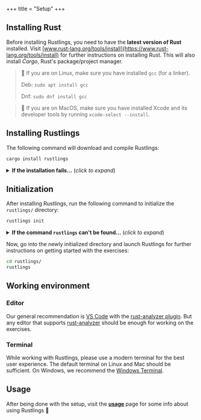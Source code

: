 +++
title = "Setup"
+++

<!-- toc -->

## Installing Rust

Before installing Rustlings, you need to have the **latest version of Rust** installed.
Visit [www.rust-lang.org/tools/install](https://www.rust-lang.org/tools/install) for further instructions on installing Rust.
This will also install _Cargo_, Rust's package/project manager.

> 🐧 If you are on Linux, make sure you have installed `gcc` (for a linker).
>
> Deb: `sudo apt install gcc`
>
> Dnf: `sudo dnf install gcc`

> 🍎 If you are on MacOS, make sure you have installed Xcode and its developer tools by running `xcode-select --install`.

## Installing Rustlings

The following command will download and compile Rustlings:

```bash
cargo install rustlings
```

<details>
<summary><strong>If the installation fails…</strong> (<em>click to expand</em>)</summary>

> - Make sure you have the latest Rust version by running `rustup update`
> - Try adding the `--locked` flag: `cargo install rustlings --locked`
> - Otherwise, please [report the issue](https://github.com/rust-lang/rustlings/issues/new)

</details>

## Initialization

After installing Rustlings, run the following command to initialize the `rustlings/` directory:

```bash
rustlings init
```

<details>
<summary><strong>If the command <code>rustlings</code> can't be found…</strong> (<em>click to expand</em>)</summary>

> You are probably using Linux and installed Rust using your package manager.
>
> Cargo installs binaries to the directory `~/.cargo/bin`.
> Sadly, package managers often don't add `~/.cargo/bin` to your `PATH` environment variable.
>
> - Either add `~/.cargo/bin` manually to `PATH`
> - Or uninstall Rust from the package manager and [install it using the official way with `rustup`](https://www.rust-lang.org/tools/install)

</details>

Now, go into the newly initialized directory and launch Rustlings for further instructions on getting started with the exercises:

```bash
cd rustlings/
rustlings
```

## Working environment

### Editor

Our general recommendation is [VS Code](https://code.visualstudio.com/) with the [rust-analyzer plugin](https://marketplace.visualstudio.com/items?itemName=rust-lang.rust-analyzer).
But any editor that supports [rust-analyzer](https://rust-analyzer.github.io/) should be enough for working on the exercises.

### Terminal

While working with Rustlings, please use a modern terminal for the best user experience.
The default terminal on Linux and Mac should be sufficient.
On Windows, we recommend the [Windows Terminal](https://aka.ms/terminal).

## Usage

After being done with the setup, visit the [**usage**](@/usage/index.md) page for some info about using Rustlings 🚀
